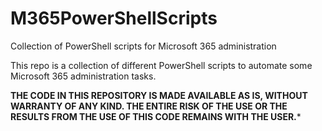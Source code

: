 # M365PowerShellScripts
Collection of PowerShell scripts for Microsoft 365 administration

This repo is a collection of different PowerShell scripts to automate some Microsoft 365 administration tasks.

**THE CODE IN THIS REPOSITORY IS MADE AVAILABLE AS IS, WITHOUT WARRANTY OF ANY KIND. THE ENTIRE RISK OF THE USE OR THE RESULTS FROM THE USE OF THIS CODE REMAINS WITH THE USER.***
